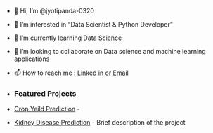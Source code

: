 - 👋 Hi, I’m @jyotipanda-0320
- 👀 I’m interested in “Data Scientist & Python Developer”
- 🌱 I’m currently learning Data Science
- 💞️ I’m looking to collaborate on  Data science and machine learning applications

- 📫 How to reach me : [Linked in](https://www.linkedin.com/in/jyoti-panda-7202952b7/)  or  [Email](jyotipanda6097531@gmail.com)
- ### Featured Projects
- [Crop Yeild Prediction](link) - 
- [Kidney Disease Prediction](link) - Brief description of the project

<!---
jyotipanda-0320/jyotipanda-0320 is a ✨ special ✨ repository because its `README.md` (this file) appears on your GitHub profile.
You can click the Preview link to take a look at your changes.
--->
